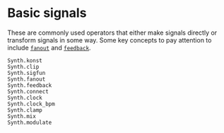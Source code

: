 # Basic signals

These are commonly used operators that either make signals directly or
transform signals in some way. Some key concepts to pay attention to include
[`fanout`](@ref) and [`feedback`](@ref).

```@docs
Synth.konst
Synth.clip
Synth.sigfun
Synth.fanout
Synth.feedback
Synth.connect
Synth.clock
Synth.clock_bpm
Synth.clamp
Synth.mix
Synth.modulate
```


